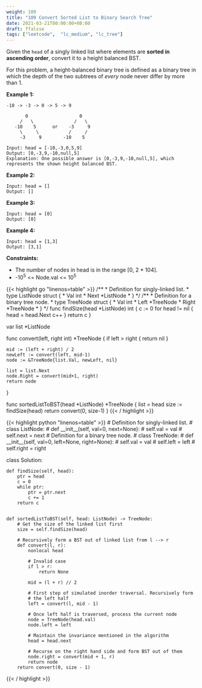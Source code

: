 ```yaml
---
weight: 109
title: "109 Convert Sorted List to Binary Search Tree"
date: 2021-03-21T00:00:00+08:00
draft: ffalsse
tags: ["leetcode",  "lc_medium", "lc_tree"]
---
```


Given the `head` of a singly linked list where elements are **sorted in ascending order**, convert it to a height balanced BST.

For this problem, a height-balanced binary tree is defined as a binary tree in which the depth of the two subtrees of _every_ node never differ by more than 1.

**Example 1:**
```
-10 -> -3 -> 0 -> 5 -> 9

       0                   0
     /   \               /   \
   -10    5      or    -3     9
     \     \           /     /
     -3     9        -10    5

Input: head = [-10,-3,0,5,9]
Output: [0,-3,9,-10,null,5]
Explanation: One possible answer is [0,-3,9,-10,null,5], which represents the shown height balanced BST.
```
**Example 2:**
```
Input: head = []
Output: []
```
**Example 3:**
```
Input: head = [0]
Output: [0]
```
**Example 4:**
```
Input: head = [1,3]
Output: [3,1]
```

**Constraints:**

- The number of nodes in head is in the range [0, 2 * 104].
- -10<sup>5</sup> <= Node.val <= 10<sup>5</sup>

<div class="tabs"></div>
<div class="tab-content">
<div id="golang" class="lang">
{{< highlight go "linenos=table" >}}
/**
 * Definition for singly-linked list.
 * type ListNode struct {
 *     Val int
 *     Next *ListNode
 * }
 */
/**
 * Definition for a binary tree node.
 * type TreeNode struct {
 *     Val int
 *     Left *TreeNode
 *     Right *TreeNode
 * }
 */
func findSize(head *ListNode) int {
	c := 0
	for head != nil {
		head = head.Next
		c++
	}
	return c
}

var list *ListNode

func convert(left, right int) *TreeNode {
	if left > right {
		return nil
	}

	mid := (left + right) / 2
	newLeft := convert(left, mid-1)
	node := &TreeNode{list.Val, newLeft, nil}

	list = list.Next
	node.Right = convert(mid+1, right)
	return node
}

func sortedListToBST(head *ListNode) *TreeNode {
	list = head
	size := findSize(head)
	return convert(0, size-1)
}
{{< / highlight >}}
</div>
<div id="python" class="lang">
{{< highlight python "linenos=table" >}}
# Definition for singly-linked list.
# class ListNode:
#     def __init__(self, val=0, next=None):
#         self.val = val
#         self.next = next
# Definition for a binary tree node.
# class TreeNode:
#     def __init__(self, val=0, left=None, right=None):
#         self.val = val
#         self.left = left
#         self.right = right

class Solution:

    def findSize(self, head):
        ptr = head
        c = 0
        while ptr:
            ptr = ptr.next
            c += 1
        return c


    def sortedListToBST(self, head: ListNode) -> TreeNode:
        # Get the size of the linked list first
        size = self.findSize(head)

        # Recursively form a BST out of linked list from l --> r
        def convert(l, r):
            nonlocal head

            # Invalid case
            if l > r:
                return None

            mid = (l + r) // 2

            # First step of simulated inorder traversal. Recursively form
            # the left half
            left = convert(l, mid - 1)

            # Once left half is traversed, process the current node
            node = TreeNode(head.val)   
            node.left = left

            # Maintain the invariance mentioned in the algorithm
            head = head.next

            # Recurse on the right hand side and form BST out of them
            node.right = convert(mid + 1, r)
            return node
        return convert(0, size - 1)
{{< / highlight >}}
</div>
</div>

